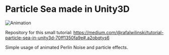 # Particle Sea made in Unity3D

![Animation](https://cdn-images-1.medium.com/max/1600/0*LQwjcAyAPfDYtjxv.gif)

Repository for this small tutorial: https://medium.com/@rafalwilinski/tutorial-particle-sea-in-unity3d-70ff1350fa9e#.a2obqtys6

Simple usage of animated Perlin Noise and particle effects.
